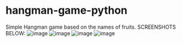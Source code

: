 # hangman-game-python
Simple Hangman game based on the names of fruits.
SCREENSHOTS BELOW:
![image](https://github.com/Ashwin-S-Nambiar/hangman-game-python/assets/76719333/4191415b-c236-40ef-a929-77232a320bbd)
![image](https://github.com/Ashwin-S-Nambiar/hangman-game-python/assets/76719333/56fb1d04-d13f-4e93-9e5d-eeec0e2e1ece)
![image](https://github.com/Ashwin-S-Nambiar/hangman-game-python/assets/76719333/d6061286-f3f2-4d52-9170-a0aa31885a66)
![image](https://github.com/Ashwin-S-Nambiar/hangman-game-python/assets/76719333/a7fe1459-2e47-42d4-ac9b-0a125a16dc74)



